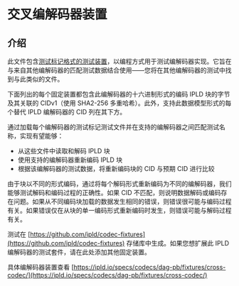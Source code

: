 # 交叉编解码器装置
## 介绍
此文件包含[测试标记格式的测试装置](https://github.com/warpfork/go-testmark)，以编程方式用于测试编解码器实现。它旨在与来自其他编解码器的匹配测试数据结合使用——您将在其他编解码器的测试中找到与此类似的文件。

下面列出的每个固定装置都包含此编解码器的十六进制形式的编码 IPLD 块的字节及其关联的 CIDv1（使用 SHA2-256 多重哈希）。此外，支持此数据模型形式的每个替代 IPLD 编解码器的 CID 列在其下方。

通过加载每个编解码器的测试标记测试文件并在支持的编解码器之间匹配测试名称，实现有望能够：

- 从这些文件中读取和解码 IPLD 块
- 使用支持的编解码器重新编码 IPLD 块
- 根据该编解码器的测试数据，将重新编码块的 CID 与预期 CID 进行比较

由于块以不同的形式编码，通过将每个解码形式重新编码为不同的编解码器，我们能够测试解码和编码过程的正确性。如果 CID 不匹配，则说明数据解码或编码存在问题。如果从不同编码块加载的数据发生相同的错误，则错误很可能与编码过程有关。如果错误仅在从块的单一编码形式重新编码时发生，则错误可能与解码过程有关。

测试在 [https://github.com/ipld/codec-fixtures](https://github.com/ipld/codec-fixtures) 存储库中生成。如果您想扩展此 IPLD 编解码器的测试套件，请在此处添加其他固定装置。

具体编解码器装置查看 [https://ipld.io/specs/codecs/dag-pb/fixtures/cross-codec/](https://ipld.io/specs/codecs/dag-pb/fixtures/cross-codec/)
